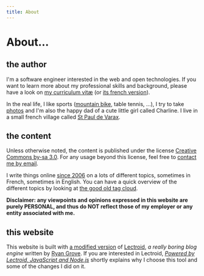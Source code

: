 ```yaml
---
title: About
---
```


# About...

## the author

I'm a software engineer interested in the web and open technologies. If you want
to learn more about my professional skills and background, please have a look on
[my curriculum vitæ](/page/cv) (or [its french version](/page/cv-fr)).

In the real life, I like sports ([mountain bike](http://vtt.revermont.bike/), table tennis, ...), I try to
take [photos](/tag/photo) and I'm also the happy dad of a cute little girl called
Charline. I live in a small french village called [St Paul de
Varax](http://mairie-saintpauldevarax.fr/).

## the content

Unless otherwise noted, the content is published under the license [Creative
Commons by-sa 3.0](http://creativecommons.org/licenses/by-sa/3.0/). For any
usage beyond this license, feel free to [contact me by
email](mailto:damien+blog@pobel.fr).

I write things online [since 2006](/post/ouverture) on a lots of different
topics, sometimes in French, sometimes in English. You can have a quick overview
of the different topics by looking at [the good old tag cloud](/tags).

**Disclaimer: any viewpoints and opinions expressed in this website are
purely PERSONAL, and thus do NOT reflect those of my employer or any entity
associated with me.**

## this website

This website is built with [a modified
version](https://github.com/dpobel/lectroid/tree/damien_pobel_fr) of
[Lectroid](https://github.com/rgrove/lectroid), *a really boring blog engine*
written by [Ryan Grove](http://www.wonko.com). If you are interested in
Lectroid, *[Powered by Lectroid, JavaScript and
Node.js](http://damien.pobel.fr/post/powered-lectroid-javascript-nodejs)*
shortly explains why I choose this tool and some of the changes I did on it.
